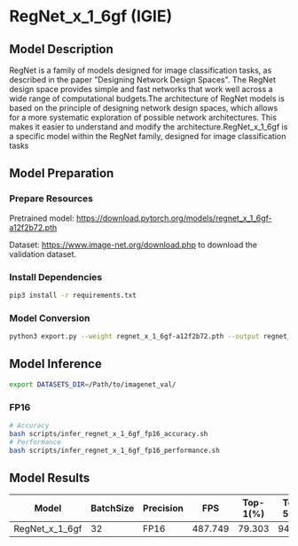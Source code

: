 # RegNet_x_1_6gf (IGIE)

## Model Description

RegNet is a family of models designed for image classification tasks, as described in the paper "Designing Network Design Spaces". The RegNet design space provides simple and fast networks that work well across a wide range of computational budgets.The architecture of RegNet models is based on the principle of designing network design spaces, which allows for a more systematic exploration of possible network architectures. This makes it easier to understand and modify the architecture.RegNet_x_1_6gf is a specific model within the RegNet family, designed for image classification tasks

## Model Preparation

### Prepare Resources

Pretrained model: <https://download.pytorch.org/models/regnet_x_1_6gf-a12f2b72.pth>

Dataset: <https://www.image-net.org/download.php> to download the validation dataset.

### Install Dependencies

```bash
pip3 install -r requirements.txt
```

### Model Conversion

```bash
python3 export.py --weight regnet_x_1_6gf-a12f2b72.pth --output regnet_x_1_6gf.onnx
```

## Model Inference

```bash
export DATASETS_DIR=/Path/to/imagenet_val/
```

### FP16

```bash
# Accuracy
bash scripts/infer_regnet_x_1_6gf_fp16_accuracy.sh
# Performance
bash scripts/infer_regnet_x_1_6gf_fp16_performance.sh
```

## Model Results

| Model          | BatchSize | Precision | FPS     | Top-1(%) | Top-5(%) |
|----------------|-----------|-----------|---------|----------|----------|
| RegNet_x_1_6gf | 32        | FP16      | 487.749 | 79.303   | 94.624   |
